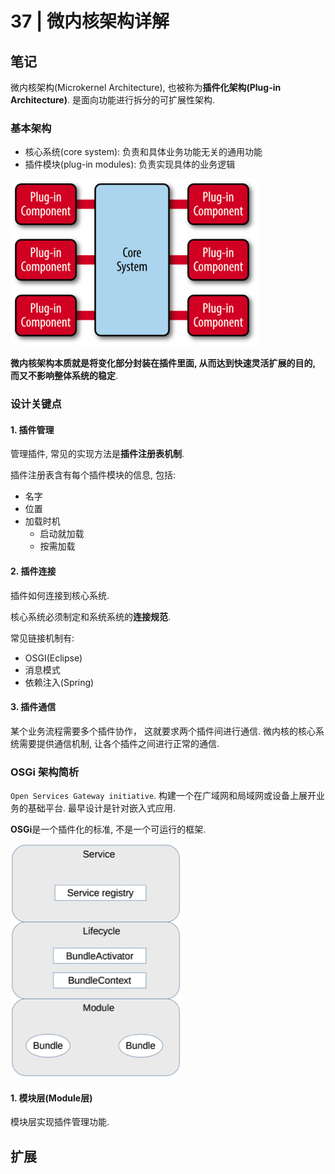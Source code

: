 # 37 | 微内核架构详解

## 笔记

微内核架构(Microkernel Architecture), 也被称为**插件化架构(Plug-in Architecture)**. 是面向功能进行拆分的可扩展性架构.

### 基本架构

* 核心系统(core system): 负责和具体业务功能无关的通用功能
* 插件模块(plug-in modules): 负责实现具体的业务逻辑

![](./img/37_01.png)

**微内核架构本质就是将变化部分封装在插件里面, 从而达到快速灵活扩展的目的, 而又不影响整体系统的稳定**.

### 设计关键点

#### 1. 插件管理

管理插件, 常见的实现方法是**插件注册表机制**.

插件注册表含有每个插件模块的信息, 包括:

* 名字
* 位置
* 加载时机
	* 启动就加载
	* 按需加载

#### 2. 插件连接

插件如何连接到核心系统.

核心系统必须制定和系统系统的**连接规范**.

常见链接机制有:

* OSGI(Eclipse)
* 消息模式
* 依赖注入(Spring)

#### 3. 插件通信

某个业务流程需要多个插件协作， 这就要求两个插件间进行通信. 微内核的核心系统需要提供通信机制, 让各个插件之间进行正常的通信.

### OSGi 架构简析

`Open Services Gateway initiative`. 构建一个在广域网和局域网或设备上展开业务的基础平台. 最早设计是针对嵌入式应用.

**OSGi**是一个插件化的标准, 不是一个可运行的框架.

![](./img/37_02.png)

#### 1. 模块层(Module层)

模块层实现插件管理功能.

## 扩展